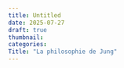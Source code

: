```yaml
---
title: Untitled
date: 2025-07-27
draft: true
thumbnail: 
categories:
Title: "La philosophie de Jung"
---
```




